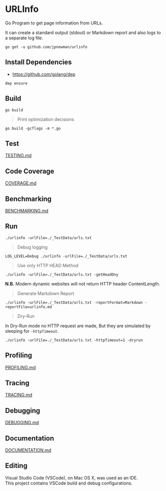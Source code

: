 
# URLInfo

Go Program to get page information from URLs.

It can create a standard output (stdout) or Markdown report and also logs to a separate log file.

~~~
go get -u github.com/jpnewman/urlinfo
~~~

## Install Dependencies

- <https://github.com/golang/dep>

~~~
dep ensure
~~~

## Build

~~~
go build
~~~

> Print optimization decisions

~~~
go build -gcflags -m *.go
~~~

## Test

[TESTING.md](docs/TESTING.md)

## Code Coverage

[COVERAGE.md](docs/COVERAGE.md)

## Benchmarking

[BENCHMARKING.md](docs/BENCHMARKING.md)

## Run

~~~
./urlinfo -urlFile=./_TestData/urls.txt
~~~

> Debug logging

~~~
LOG_LEVEL=Debug ./urlinfo -urlFile=./_TestData/urls.txt
~~~

> Use only HTTP HEAD Method

~~~
./urlinfo -urlFile=./_TestData/urls.txt -getHeadOny
~~~

**N.B.** Modern dynamic websites will not return HTTP header ContentLength.

> Generate Markdown Report

~~~
./urlinfo -urlFile=./_TestData/urls.txt -reportFormat=Markdown -reportFile=urlinfo.md
~~~

> Dry-Run

In Dry-Run mode no HTTP request are made, But they are simulated by sleeping for ```-httpTimeout```.

~~~
./urlinfo -urlFile=./_TestData/urls.txt -httpTimeout=1 -dryrun
~~~

## Profiling

[PROFILING.md](docs/PROFILING.md)

## Tracing

[TRACING.md](docs/TRACING.md)

## Debugging

[DEBUGGING.md](docs/DEBUGGING.md)

## Documentation

[DOCUMENTATION.md](docs/DOCUMENTATION.md)

## Editing

Visual Studio Code (VSCode), on Mac OS X, was used as an IDE.  
This project contains VSCode build and debug configurations.
